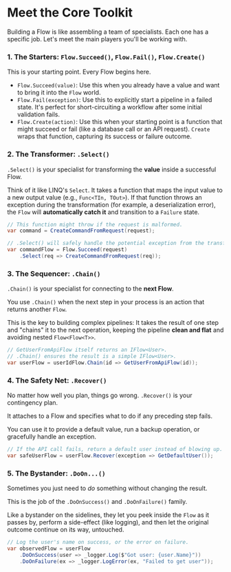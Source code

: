 # Meet the Core Toolkit

Building a Flow is like assembling a team of specialists. Each one has a specific job. Let's meet the main players you'll be working with.

### 1. The Starters: `Flow.Succeed()`, `Flow.Fail()`, `Flow.Create()`

This is your starting point. Every Flow begins here.

*   `Flow.Succeed(value)`: Use this when you already have a value and want to bring it into the `Flow` world.
*   `Flow.Fail(exception)`: Use this to explicitly start a pipeline in a failed state. It's perfect for short-circuiting a workflow after some initial validation fails.
*   `Flow.Create(action)`: Use this when your starting point is a function that might succeed or fail (like a database call or an API request). `Create` wraps that function, capturing its success or failure outcome.

### 2. The Transformer: `.Select()`

`.Select()` is your specialist for transforming the **value** inside a successful Flow.

Think of it like LINQ's `Select`. It takes a function that maps the input value to a new output value (e.g., `Func<TIn, TOut>`). If that function throws an exception during the transformation (for example, a deserialization error), the `Flow` will **automatically catch it** and transition to a `Failure` state.

```csharp
// This function might throw if the request is malformed.
var command = CreateCommandFromRequest(request);

// .Select() will safely handle the potential exception from the transformation.
var commandFlow = Flow.Succeed(request)
    .Select(req => CreateCommandFromRequest(req));
```

### 3. The Sequencer: `.Chain()`

`.Chain()` is your specialist for connecting to the **next Flow**.

You use `.Chain()` when the next step in your process is an action that returns another `Flow`. 

This is the key to building complex pipelines: It takes the result of one step and "chains" it to the next operation, keeping the pipeline **clean and flat** and avoiding nested `Flow<Flow<T>>`.

```csharp
// GetUserFromApiFlow itself returns an IFlow<User>.
// .Chain() ensures the result is a simple IFlow<User>.
var userFlow = userIdFlow.Chain(id => GetUserFromApiFlow(id));
```

### 4. The Safety Net: `.Recover()`

No matter how well you plan, things go wrong. `.Recover()` is your contingency plan.

It attaches to a Flow and specifies what to do if any preceding step fails. 

You can use it to provide a default value, run a backup operation, or gracefully handle an exception.

```csharp
// If the API call fails, return a default user instead of blowing up.
var safeUserFlow = userFlow.Recover(exception => GetDefaultUser());
```

### 5. The Bystander: `.DoOn...()`

Sometimes you just need to *do* something without changing the result. 

This is the job of the `.DoOnSuccess()` and `.DoOnFailure()` family.

Like a bystander on the sidelines, they let you peek inside the `Flow` as it passes by, perform a side-effect (like logging), and then let the original outcome continue on its way, untouched.

```csharp
// Log the user's name on success, or the error on failure.
var observedFlow = userFlow
    .DoOnSuccess(user => _logger.Log($"Got user: {user.Name}"))
    .DoOnFailure(ex => _logger.LogError(ex, "Failed to get user"));
```
